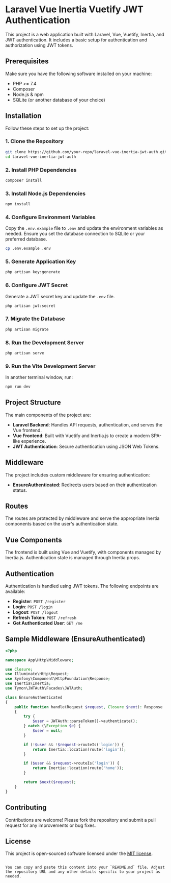 


# Laravel Vue Inertia Vuetify JWT Authentication

This project is a web application built with Laravel, Vue, Vuetify, Inertia, and JWT authentication. It includes a basic setup for authentication and authorization using JWT tokens.

## Prerequisites

Make sure you have the following software installed on your machine:

- PHP >= 7.4
- Composer
- Node.js & npm
- SQLite (or another database of your choice)

## Installation

Follow these steps to set up the project:

### 1. Clone the Repository

```bash
git clone https://github.com/your-repo/laravel-vue-inertia-jwt-auth.git
cd laravel-vue-inertia-jwt-auth
```

### 2. Install PHP Dependencies

```bash
composer install
```

### 3. Install Node.js Dependencies

```bash
npm install
```

### 4. Configure Environment Variables

Copy the `.env.example` file to `.env` and update the environment variables as needed. Ensure you set the database connection to SQLite or your preferred database.

```bash
cp .env.example .env
```

### 5. Generate Application Key

```bash
php artisan key:generate
```

### 6. Configure JWT Secret

Generate a JWT secret key and update the `.env` file.

```bash
php artisan jwt:secret
```

### 7. Migrate the Database

```bash
php artisan migrate
```

### 8. Run the Development Server

```bash
php artisan serve
```

### 9. Run the Vite Development Server

In another terminal window, run:

```bash
npm run dev
```

## Project Structure

The main components of the project are:

- **Laravel Backend**: Handles API requests, authentication, and serves the Vue frontend.
- **Vue Frontend**: Built with Vuetify and Inertia.js to create a modern SPA-like experience.
- **JWT Authentication**: Secure authentication using JSON Web Tokens.

## Middleware

The project includes custom middleware for ensuring authentication:

- **EnsureAuthenticated**: Redirects users based on their authentication status.

## Routes

The routes are protected by middleware and serve the appropriate Inertia components based on the user's authentication state.

## Vue Components

The frontend is built using Vue and Vuetify, with components managed by Inertia.js. Authentication state is managed through Inertia props.

## Authentication

Authentication is handled using JWT tokens. The following endpoints are available:

- **Register**: `POST /register`
- **Login**: `POST /login`
- **Logout**: `POST /logout`
- **Refresh Token**: `POST /refresh`
- **Get Authenticated User**: `GET /me`

## Sample Middleware (EnsureAuthenticated)

```php
<?php

namespace App\Http\Middleware;

use Closure;
use Illuminate\Http\Request;
use Symfony\Component\HttpFoundation\Response;
use Inertia\Inertia;
use Tymon\JWTAuth\Facades\JWTAuth;

class EnsureAuthenticated
{
    public function handle(Request $request, Closure $next): Response
    {
        try {
            $user = JWTAuth::parseToken()->authenticate();
        } catch (\Exception $e) {
            $user = null;
        }

        if (!$user && !$request->routeIs('login')) {
            return Inertia::location(route('login'));
        }

        if ($user && $request->routeIs('login')) {
            return Inertia::location(route('home'));
        }

        return $next($request);
    }
}
```

## Contributing

Contributions are welcome! Please fork the repository and submit a pull request for any improvements or bug fixes.

## License

This project is open-sourced software licensed under the [MIT license](https://opensource.org/licenses/MIT).
```

You can copy and paste this content into your `README.md` file. Adjust the repository URL and any other details specific to your project as needed.

